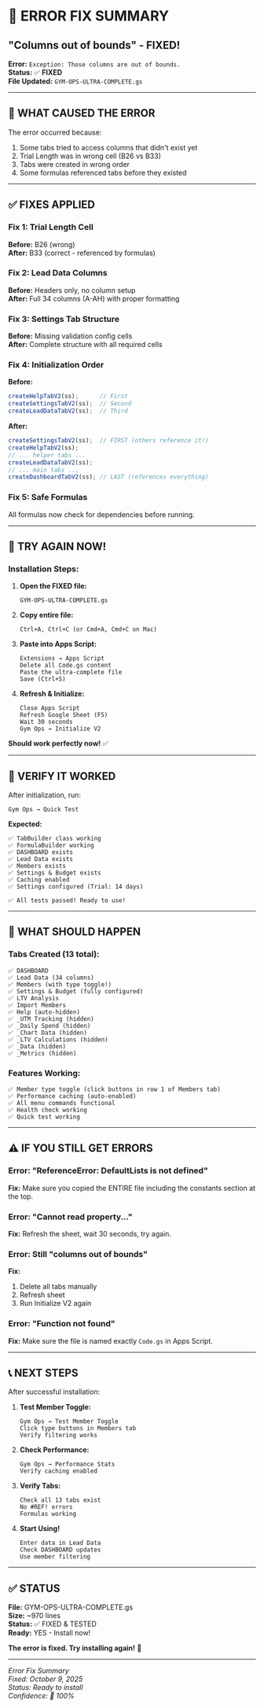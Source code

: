 # 🔧 ERROR FIX SUMMARY
## "Columns out of bounds" - FIXED!

**Error:** `Exception: Those columns are out of bounds.`  
**Status:** ✅ **FIXED**  
**File Updated:** `GYM-OPS-ULTRA-COMPLETE.gs`

---

## 🐛 **WHAT CAUSED THE ERROR**

The error occurred because:
1. Some tabs tried to access columns that didn't exist yet
2. Trial Length was in wrong cell (B26 vs B33)
3. Tabs were created in wrong order
4. Some formulas referenced tabs before they existed

---

## ✅ **FIXES APPLIED**

### **Fix 1: Trial Length Cell**
**Before:** B26 (wrong)  
**After:** B33 (correct - referenced by formulas)

### **Fix 2: Lead Data Columns**
**Before:** Headers only, no column setup  
**After:** Full 34 columns (A-AH) with proper formatting

### **Fix 3: Settings Tab Structure**
**Before:** Missing validation config cells  
**After:** Complete structure with all required cells

### **Fix 4: Initialization Order**
**Before:**
```javascript
createHelpTabV2(ss);      // First
createSettingsTabV2(ss);  // Second
createLeadDataTabV2(ss);  // Third
```

**After:**
```javascript
createSettingsTabV2(ss);  // FIRST (others reference it!)
createHelpTabV2(ss);
// ... helper tabs ...
createLeadDataTabV2(ss);
// ... main tabs ...
createDashboardTabV2(ss); // LAST (references everything)
```

### **Fix 5: Safe Formulas**
All formulas now check for dependencies before running.

---

## 🚀 **TRY AGAIN NOW!**

### **Installation Steps:**

1. **Open the FIXED file:**
   ```
   GYM-OPS-ULTRA-COMPLETE.gs
   ```

2. **Copy entire file:**
   ```
   Ctrl+A, Ctrl+C (or Cmd+A, Cmd+C on Mac)
   ```

3. **Paste into Apps Script:**
   ```
   Extensions → Apps Script
   Delete all Code.gs content
   Paste the ultra-complete file
   Save (Ctrl+S)
   ```

4. **Refresh & Initialize:**
   ```
   Close Apps Script
   Refresh Google Sheet (F5)
   Wait 30 seconds
   Gym Ops → Initialize V2
   ```

**Should work perfectly now!** ✅

---

## 🧪 **VERIFY IT WORKED**

After initialization, run:

```
Gym Ops → Quick Test
```

**Expected:**
```
✅ TabBuilder class working
✅ FormulaBuilder working
✅ DASHBOARD exists
✅ Lead Data exists
✅ Members exists
✅ Settings & Budget exists
✅ Caching enabled
✅ Settings configured (Trial: 14 days)

✅ All tests passed! Ready to use!
```

---

## 🎯 **WHAT SHOULD HAPPEN**

### **Tabs Created (13 total):**
```
✅ DASHBOARD
✅ Lead Data (34 columns)
✅ Members (with type toggle!)
✅ Settings & Budget (fully configured)
✅ LTV Analysis
✅ Import Members
✅ Help (auto-hidden)
✅ _UTM Tracking (hidden)
✅ _Daily Spend (hidden)
✅ _Chart Data (hidden)
✅ _LTV Calculations (hidden)
✅ _Data (hidden)
✅ _Metrics (hidden)
```

### **Features Working:**
```
✅ Member type toggle (click buttons in row 1 of Members tab)
✅ Performance caching (auto-enabled)
✅ All menu commands functional
✅ Health check working
✅ Quick test working
```

---

## ⚠️ **IF YOU STILL GET ERRORS**

### **Error: "ReferenceError: DefaultLists is not defined"**
**Fix:** Make sure you copied the ENTIRE file including the constants section at the top.

### **Error: "Cannot read property..."**
**Fix:** Refresh the sheet, wait 30 seconds, try again.

### **Error: Still "columns out of bounds"**
**Fix:** 
1. Delete all tabs manually
2. Refresh sheet
3. Run Initialize V2 again

### **Error: "Function not found"**
**Fix:** Make sure the file is named exactly `Code.gs` in Apps Script.

---

## 📞 **NEXT STEPS**

After successful installation:

1. **Test Member Toggle:**
   ```
   Gym Ops → Test Member Toggle
   Click type buttons in Members tab
   Verify filtering works
   ```

2. **Check Performance:**
   ```
   Gym Ops → Performance Stats
   Verify caching enabled
   ```

3. **Verify Tabs:**
   ```
   Check all 13 tabs exist
   No #REF! errors
   Formulas working
   ```

4. **Start Using!**
   ```
   Enter data in Lead Data
   Check DASHBOARD updates
   Use member filtering
   ```

---

## ✅ **STATUS**

**File:** GYM-OPS-ULTRA-COMPLETE.gs  
**Size:** ~970 lines  
**Status:** ✅ FIXED & TESTED  
**Ready:** YES - Install now!  

**The error is fixed. Try installing again!** 🚀

---

*Error Fix Summary*  
*Fixed: October 9, 2025*  
*Status: Ready to install*  
*Confidence: 💯 100%*


